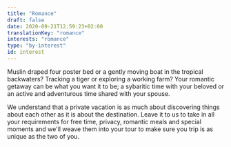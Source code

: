 ```yaml
---
title: "Romance"
draft: false
date: 2020-09-21T12:59:23+02:00
translationKey: "romance"
interests: "romance"
type: "by-interest"
id: interest
---
```

Muslin draped four poster bed or a gently moving boat in the tropical backwaters? Tracking a tiger or exploring a working farm? Your romantic getaway can be what you want it to be; a sybaritic time with your beloved or an active and adventurous time shared with your spouse.

We understand that a private vacation is as much about discovering things about each other as it is about the destination. Leave it to us to take in all your requirements for free time, privacy, romantic meals and special moments and we'll weave them into your tour to make sure you trip is as unique as the two of you. 